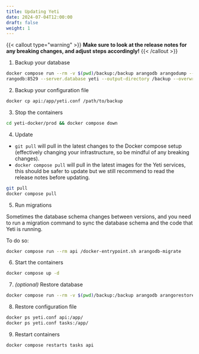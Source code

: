```yaml
---
title: Updating Yeti
date: 2024-07-04T12:00:00
draft: false
weight: 1
---
```


{{< callout type="warning" >}} **Make sure to look at the release notes for any
breaking changes, and adjust steps accordingly!** {{< /callout >}}

1. Backup your database

```bash
docker compose run --rm -v $(pwd)/backup:/backup arangodb arangodump --server.endpoint tcp://a
rangodb:8529 --server.database yeti --output-directory /backup --overwrite true
```

2. Backup your configuration file

```bash
docker cp api:/app/yeti.conf /path/to/backup
```

3. Stop the containers

```bash
cd yeti-docker/prod && docker compose down
```

4. Update

- `git pull` will pull in the latest changes to the Docker compose setup
  (effectively changing your infrastructure, so be mindful of any breaking
  changes).
- `docker compose pull` will pull in the latest images for the Yeti services,
  this should be safer to update but we still recommend to read the release
  notes before updating.

```bash
git pull
docker compose pull
```

5. Run migrations

Sometimes the database schema changes between versions, and you need to run a
migration command to sync the database schema and the code that Yeti is running.

To do so:

```bash
docker compose run --rm api /docker-entrypoint.sh arangodb-migrate
```

6. Start the containers

```bash
docker compose up -d
```

7. _(optional)_ Restore database

```bash
docker compose run --rm -v $(pwd)/backup:/backup arangodb arangorestore --server.endpoint tcp://arangodb:8529 --input-directory /backup --server.database yeti --overwrite true
```

8. Restore configuration file

```bash
docker ps yeti.conf api:/app/
docker ps yeti.conf tasks:/app/
```

9. Restart containers

```bash
docker compose restarts tasks api
```
